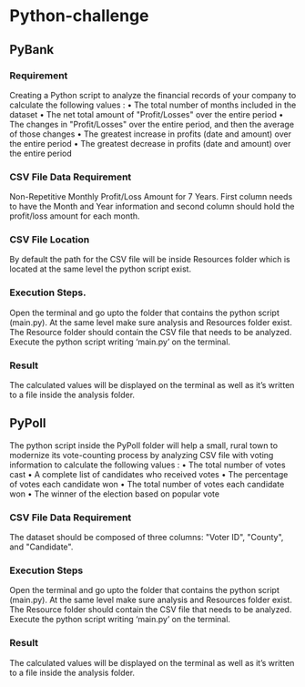 # Python-challenge

## PyBank

### Requirement

Creating a Python script to analyze the financial records of your company to calculate the following values :
•	The total number of months included in the dataset
•	The net total amount of "Profit/Losses" over the entire period
•	The changes in "Profit/Losses" over the entire period, and then the average of those changes
•	The greatest increase in profits (date and amount) over the entire period
•	The greatest decrease in profits (date and amount) over the entire period

### CSV File Data Requirement 
Non-Repetitive Monthly Profit/Loss Amount for 7 Years. 
First column needs to have the Month and Year information and second column should hold the profit/loss amount for each month.

### CSV File Location
By default the path for the CSV file will be inside Resources folder which is located at the same level the python script exist.

### Execution Steps.
Open the terminal and go upto the folder that contains the python script (main.py). At the same level make sure analysis and Resources folder exist. The Resource folder should contain the CSV file that needs to be analyzed. Execute the python script writing ‘main.py’ on the terminal. 

### Result
The calculated values will be displayed on the terminal as well as it’s written to a file inside the analysis folder. 


## PyPoll
The python script inside the PyPoll folder will help a small, rural town to modernize its vote-counting process by analyzing  CSV file with voting information to calculate the following values :
•	The total number of votes cast
•	A complete list of candidates who received votes
•	The percentage of votes each candidate won
•	The total number of votes each candidate won
•	The winner of the election based on popular vote

### CSV File Data Requirement 
The dataset should be composed of three columns: "Voter ID", "County", and "Candidate". 

### Execution Steps
Open the terminal and go upto the folder that contains the python script (main.py). At the same level make sure analysis and Resources folder exist. The Resource folder should contain the CSV file that needs to be analyzed. Execute the python script writing ‘main.py’ on the terminal. 

### Result
The calculated values will be displayed on the terminal as well as it’s written to a file inside the analysis folder. 

